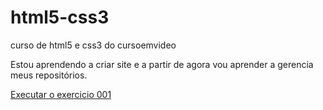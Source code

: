 # html5-css3
 curso de html5 e css3 do cursoemvideo

 Estou aprendendo a criar site e a partir de agora vou aprender a gerencia meus repositórios.

<a href="https://osvaldocoutinhofilho.github.io/html5-css3/exercicios/ex001/index.html"> Executar o exercicio 001</a>
